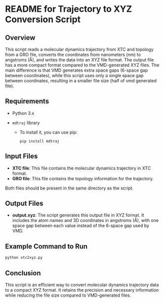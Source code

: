 # README for Trajectory to XYZ Conversion Script

## Overview

This script reads a molecular dynamics trajectory from XTC and topology from a GRO file, converts the coordinates from nanometers (nm) to angstroms (Å), and writes the data into an XYZ file format. The output file has a more compact format compared to the VMD-generated XYZ files. The main difference is that VMD generates extra space gaps (6-space gap between coordinates), while this script uses only a single space gap between coordinates, resulting in a smaller file size (half of vmd generated file).

## Requirements

* Python 3.x
* `mdtraj` library

  * To install it, you can use pip:

    ```
    pip install mdtraj
    ```

## Input Files

* **XTC file**: This file contains the molecular dynamics trajectory in XTC format.
* **GRO file**: This file contains the topology information for the trajectory.

Both files should be present in the same directory as the script.

## Output Files

* **output.xyz**: The script generates this output file in XYZ format. It includes the atom names and 3D coordinates in angstroms (Å), with one space gap between each value instead of the 6-space gap used by VMD.

## Example Command to Run

```bash
python xtc2xyz.py
```

## Conclusion

This script is an efficient way to convert molecular dynamics trajectory data to a compact XYZ format. It retains the precision and necessary information while reducing the file size compared to VMD-generated files.

